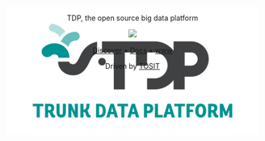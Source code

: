 <p align="center">
  <a href="https://www.trunkdataplatform.io" style="display: block; height: 0">
    <img alt="TDP logo" style="width: 500px" src="https://raw.githubusercontent.com/TOSIT-IO/.github/master/profile/static/tdp_logo.png">
  </a>
</p>
<p align="center">
  TDP, the open source big data platform
</p>
<p align="center">
  <a href="https://github.com/TOSIT-IO/TDP/blob/main/LICENSE">
    <img src="https://img.shields.io/badge/License-Apache_2.0-blue.svg" />
  </a>
</p>
<p align="center">
  <a href="https://www.trunkdataplatform.io/en/discover">Discover</a> • <a href="https://www.trunkdataplatform.io/en/learn">Docs</a> • <a href="https://www.trunkdataplatform.io/">www</a>
</p>
<p align="center">
  Driven by <a href="https://tosit.io">TOSIT</a>
</p>
